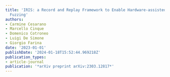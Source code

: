 ```yaml
---
title: 'IRIS: a Record and Replay Framework to Enable Hardware-assisted Virtualization
  Fuzzing'
authors:
- Carmine Cesarano
- Marcello Cinque
- Domenico Cotroneo
- Luigi De Simone
- Giorgio Farina
date: '2023-01-01'
publishDate: '2024-01-18T15:52:44.969218Z'
publication_types:
- article-journal
publication: '*arXiv preprint arXiv:2303.12817*'
---
```

